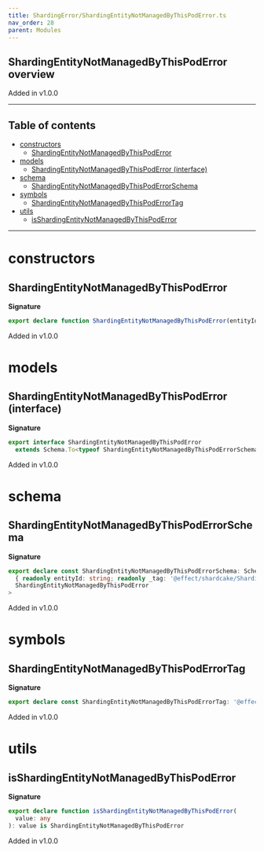 ```yaml
---
title: ShardingError/ShardingEntityNotManagedByThisPodError.ts
nav_order: 28
parent: Modules
---
```


## ShardingEntityNotManagedByThisPodError overview

Added in v1.0.0

---

<h2 class="text-delta">Table of contents</h2>

- [constructors](#constructors)
  - [ShardingEntityNotManagedByThisPodError](#shardingentitynotmanagedbythispoderror)
- [models](#models)
  - [ShardingEntityNotManagedByThisPodError (interface)](#shardingentitynotmanagedbythispoderror-interface)
- [schema](#schema)
  - [ShardingEntityNotManagedByThisPodErrorSchema](#shardingentitynotmanagedbythispoderrorschema)
- [symbols](#symbols)
  - [ShardingEntityNotManagedByThisPodErrorTag](#shardingentitynotmanagedbythispoderrortag)
- [utils](#utils)
  - [isShardingEntityNotManagedByThisPodError](#isshardingentitynotmanagedbythispoderror)

---

# constructors

## ShardingEntityNotManagedByThisPodError

**Signature**

```ts
export declare function ShardingEntityNotManagedByThisPodError(entityId: string): ShardingEntityNotManagedByThisPodError
```

Added in v1.0.0

# models

## ShardingEntityNotManagedByThisPodError (interface)

**Signature**

```ts
export interface ShardingEntityNotManagedByThisPodError
  extends Schema.To<typeof ShardingEntityNotManagedByThisPodErrorSchema_> {}
```

Added in v1.0.0

# schema

## ShardingEntityNotManagedByThisPodErrorSchema

**Signature**

```ts
export declare const ShardingEntityNotManagedByThisPodErrorSchema: Schema.Schema<
  { readonly entityId: string; readonly _tag: '@effect/shardcake/ShardingEntityNotManagedByThisPodError' },
  ShardingEntityNotManagedByThisPodError
>
```

Added in v1.0.0

# symbols

## ShardingEntityNotManagedByThisPodErrorTag

**Signature**

```ts
export declare const ShardingEntityNotManagedByThisPodErrorTag: '@effect/shardcake/ShardingEntityNotManagedByThisPodError'
```

Added in v1.0.0

# utils

## isShardingEntityNotManagedByThisPodError

**Signature**

```ts
export declare function isShardingEntityNotManagedByThisPodError(
  value: any
): value is ShardingEntityNotManagedByThisPodError
```

Added in v1.0.0
